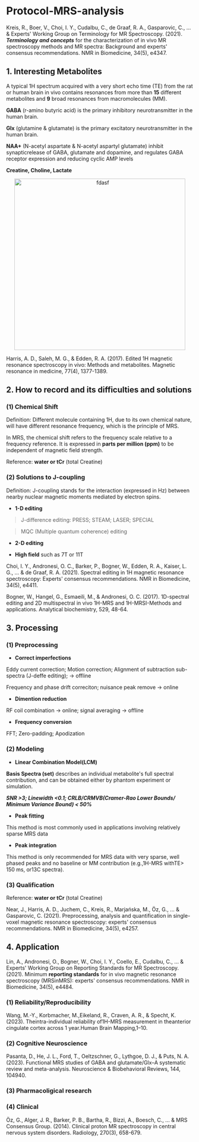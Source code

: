 # Protocol-MRS-analysis

Kreis, R., Boer, V., Choi, I. Y., Cudalbu, C., de Graaf, R. A., Gasparovic, C., ... & Experts' Working Group on Terminology for MR Spectroscopy. (2021). ***Terminology and concepts*** for the characterization of in vivo MR spectroscopy methods and MR spectra: Background and experts' consensus recommendations. NMR in Biomedicine, 34(5), e4347.

## 1. Interesting Metabolites 

A typical 1H spectrum acquired with a very short echo time (TE) from the rat or human brain in vivo contains resonances from more than **15** different metabolites and **9** broad resonances from macromolecules (MM).

**GABA** (r-amino butyric acid) is the primary inhibitory neurotransmitter in the human brain.

**Glx** (glutamine & glutamate) is the primary excitatory neurotransmitter in the human brain. 

**NAA+** (N-acetyl aspartate & N-acetyl aspartyl glutamate) inhibit synapticrelease of GABA, glutamate and dopamine, and regulates GABA receptor expression and reducing cyclic AMP levels

**Creatine, Choline, Lactate**

<p align="center">
 <image width="460" src="https://user-images.githubusercontent.com/31480148/155324801-0a4920db-d609-4014-ada9-7e6aacaca827.png" alt="fdasf" title="dfasf">
</p>

Harris, A. D., Saleh, M. G., & Edden, R. A. (2017). Edited 1H magnetic resonance spectroscopy in vivo: Methods and metabolites. Magnetic resonance in medicine, 77(4), 1377-1389.

## 2. How to record and its difficulties and solutions

### (1) **Chemical Shift**
Definition: Different molecule containing 1H, due to its own chemical nature, will have different resonance frequency, which is the principle of MRS.

In MRS, the chemical shift refers to the frequency scale relative to a frequency reference. It is expressed in **parts per million (ppm)** to be independent of magnetic field strength.
 
Reference: **water or tCr** (total Creatine)
 
### (2) Solutions to **J-coupling**
 Definition: J-coupling stands for the interaction (expressed in Hz) between nearby nuclear magnetic moments mediated by electron spins. 
 
 - **1-D editing**
 
 > J-difference editing: PRESS; STEAM; LASER; SPECIAL
 
 > MQC (Multiple quantum coherence) editing

 - **2-D editing**
 
 
 - **High field** such as 7T or 11T
 
 Choi, I. Y., Andronesi, O. C., Barker, P., Bogner, W., Edden, R. A., Kaiser, L. G., ... & de Graaf, R. A. (2021). Spectral editing in 1H magnetic resonance spectroscopy: Experts' consensus recommendations. NMR in Biomedicine, 34(5), e4411.
 
 Bogner, W., Hangel, G., Esmaeili, M., & Andronesi, O. C. (2017). 1D-spectral editing and 2D multispectral in vivo 1H-MRS and 1H-MRSI-Methods and applications. Analytical biochemistry, 529, 48-64.

## 3. Processing

### (1) Preprocessing
 
 - **Correct imperfections**
 
 Eddy current correction; Motion correction; Alignment of subtraction sub-spectra (J-deffe editing); -> offline
 
 Frequency and phase drift correciton; nuisance peak remove -> online
 - **Dimention reduction**
 
 RF coil combination -> online; signal averaging -> offline
 - **Frequency conversion**
 
 FFT; Zero-padding; Apodization
### (2) Modeling
 
 - **Linear Combination Model(LCM)**  
 
 ****Basis Spectra (set)**** describes an individual metabolite's full spectral contribution, and can be obtained either by phantom experiment or simulation.
 
 ***SNR >3; Linewidth <0.1; CRLB/CRMVB(Cramer-Rao Lower Bounds/ Minimum Variance Bound) < 50%***

 - **Peak fitting**
 
 This method is most commonly used in applications involving relatively sparse MRS data
 - **Peak integration**

 This method is only recommended for MRS data with very sparse, well phased peaks and no baseline or MM contribution (e.g.,1H-MRS withTE> 150 ms, or13C spectra). 
### (3) Qualification
 
 Reference: **water or tCr** (total Creatine)
 
Near, J., Harris, A. D., Juchem, C., Kreis, R., Marjańska, M., Öz, G., ... & Gasparovic, C. (2021). Preprocessing, analysis and quantification in single-voxel magnetic resonance spectroscopy: experts' consensus recommendations. NMR in Biomedicine, 34(5), e4257.

## 4. Application

Lin, A., Andronesi, O., Bogner, W., Choi, I. Y., Coello, E., Cudalbu, C., ... & Experts' Working Group on Reporting Standards for MR Spectroscopy. (2021). Minimum ****reporting standards**** for in vivo magnetic resonance spectroscopy (MRSinMRS): experts' consensus recommendations. NMR in Biomedicine, 34(5), e4484.

### (1) Reliability/Reproducibility

Wang, M.-Y., Korbmacher, M.,Eikeland, R., Craven, A. R., & Specht, K. (2023). Theintra-individual reliability of1H-MRS measurement in theanterior cingulate cortex across 1 year.Human Brain Mapping,1–10.

### (2) Cognitive Neuroscience

Pasanta, D., He, J. L., Ford, T., Oeltzschner, G., Lythgoe, D. J., & Puts, N. A. (2023). Functional MRS studies of GABA and glutamate/Glx–A systematic review and meta-analysis. Neuroscience & Biobehavioral Reviews, 144, 104940.

### (3) Pharmacoligical research

### (4) Clinical

Öz, G., Alger, J. R., Barker, P. B., Bartha, R., Bizzi, A., Boesch, C., ... & MRS Consensus Group. (2014). Clinical proton MR spectroscopy in central nervous system disorders. Radiology, 270(3), 658-679.
